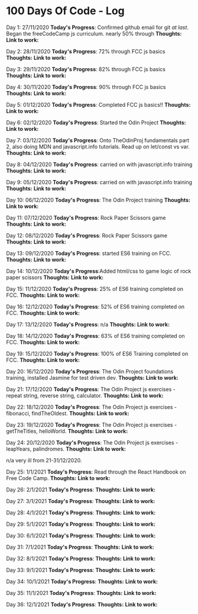 # 100 Days Of Code - Log

Day 1: 27/11/2020
**Today's Progress**: Confirmed github email for git _at last_. Began the freeCodeCamp js curriculum. nearly 50% through
**Thoughts:**
**Link to work:**

Day 2: 28/11/2020
**Today's Progress**: 72% through FCC js basics
**Thoughts:**
**Link to work:**

Day 3: 29/11/2020
**Today's Progress**: 82% through FCC js basics
**Thoughts:**
**Link to work:**

Day 4: 30/11/2020
**Today's Progress**: 90% through FCC js basics
**Thoughts:**
**Link to work:**

Day 5: 01/12/2020
**Today's Progress**: Completed FCC js basics!!
**Thoughts:**
**Link to work:**

Day 6: 02/12/2020
**Today's Progress**: Started the Odin Project
**Thoughts:**
**Link to work:**

Day 7: 03/12/2020
**Today's Progress**: Onto TheOdinProj fundamentals part 2, also doing MDN and javascript.info tutorials. Read up on let/const vs var.
**Thoughts:**
**Link to work:**

Day 8: 04/12/2020
**Today's Progress**: carried on with javascript.info training
**Thoughts:**
**Link to work:**

Day 9: 05/12/2020
**Today's Progress**: carried on with javascript.info training
**Thoughts:**
**Link to work:**

Day 10: 06/12/2020
**Today's Progress**: The Odin Project training
**Thoughts:**
**Link to work:**

Day 11: 07/12/2020
**Today's Progress**: Rock Paper Scissors game
**Thoughts:**
**Link to work:**

Day 12: 08/12/2020
**Today's Progress**: Rock Paper Scissors game
**Thoughts:**
**Link to work:**

Day 13: 09/12/2020
**Today's Progress**: started ES6 training on FCC.
**Thoughts:**
**Link to work:**

Day 14: 10/12/2020
**Today's Progress**:Added html/css to game logic of rock paper scissors
**Thoughts:**
**Link to work:**

Day 15: 11/12/2020
**Today's Progress**: 25% of ES6 training completed on FCC.
**Thoughts:**
**Link to work:**

Day 16: 12/12/2020
**Today's Progress**: 52% of ES6 training completed on FCC.
**Thoughts:**
**Link to work:**

Day 17: 13/12/2020
**Today's Progress**: n/a
**Thoughts:**
**Link to work:**

Day 18: 14/12/2020
**Today's Progress**: 63% of ES6 training completed on FCC.
**Thoughts:**
**Link to work:**

Day 19: 15/12/2020
**Today's Progress**: 100% of ES6 Training completed on FCC.
**Thoughts:**
**Link to work:**

Day 20: 16/12/2020
**Today's Progress**: The Odin Project foundations training, installed Jasmine for test driven dev.
**Thoughts:**
**Link to work:**

Day 21: 17/12/2020
**Today's Progress**: The Odin Project js exercises - repeat string, reverse string, calculator.
**Thoughts:**
**Link to work:**

Day 22: 18/12/2020
**Today's Progress**: The Odin Project js exercises - fibonacci, findTheOldest.
**Thoughts:**
**Link to work:**

Day 23: 19/12/2020
**Today's Progress**: The Odin Project js exercises - getTheTitles, helloWorld.
**Thoughts:**
**Link to work:**

Day 24: 20/12/2020
**Today's Progress**: The Odin Project js exercises - leapYears, palindromes.
**Thoughts:**
**Link to work:**

n/a very ill from 21-31/12/2020.

Day 25: 1/1/2021
**Today's Progress**: Read through the React Handbook on Free Code Camp.
**Thoughts:**
**Link to work:**

Day 26: 2/1/2021
**Today's Progress**:
**Thoughts:**
**Link to work:**

Day 27: 3/1/2021
**Today's Progress**:
**Thoughts:**
**Link to work:**

Day 28: 4/1/2021
**Today's Progress**:
**Thoughts:**
**Link to work:**

Day 29: 5/1/2021
**Today's Progress**:
**Thoughts:**
**Link to work:**

Day 30: 6/1/2021
**Today's Progress**:
**Thoughts:**
**Link to work:**

Day 31: 7/1/2021
**Today's Progress**:
**Thoughts:**
**Link to work:**

Day 32: 8/1/2021
**Today's Progress**:
**Thoughts:**
**Link to work:**

Day 33: 9/1/2021
**Today's Progress**:
**Thoughts:**
**Link to work:**

Day 34: 10/1/2021
**Today's Progress**:
**Thoughts:**
**Link to work:**

Day 35: 11/1/2021
**Today's Progress**:
**Thoughts:**
**Link to work:**

Day 36: 12/1/2021
**Today's Progress**:
**Thoughts:**
**Link to work:**
